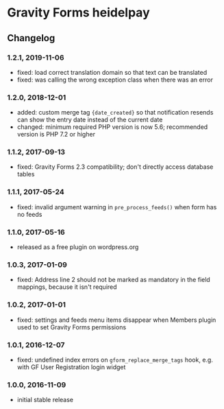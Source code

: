 # Gravity Forms heidelpay

## Changelog

### 1.2.1, 2019-11-06

* fixed: load correct translation domain so that text can be translated
* fixed: was calling the wrong exception class when there was an error

### 1.2.0, 2018-12-01

* added: custom merge tag `{date_created}` so that notification resends can show the entry date instead of the current date
* changed: minimum required PHP version is now 5.6; recommended version is PHP 7.2 or higher

### 1.1.2, 2017-09-13

* fixed: Gravity Forms 2.3 compatibility; don't directly access database tables

### 1.1.1, 2017-05-24

* fixed: invalid argument warning in `pre_process_feeds()` when form has no feeds

### 1.1.0, 2017-05-16

* released as a free plugin on wordpress.org

### 1.0.3, 2017-01-09

* fixed: Address line 2 should not be marked as mandatory in the field mappings, because it isn't required

### 1.0.2, 2017-01-01

* fixed: settings and feeds menu items disappear when Members plugin used to set Gravity Forms permissions

### 1.0.1, 2016-12-07

* fixed: undefined index errors on `gform_replace_merge_tags` hook, e.g. with GF User Registration login widget

### 1.0.0, 2016-11-09

* initial stable release

